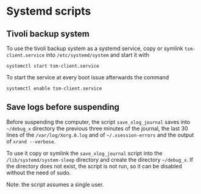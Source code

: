 Systemd scripts
===============

Tivoli backup system
--------------------

To use the tivoli backup system as a systemd service, copy or symlink
``tsm-client.service`` into ``/etc/systemd/system`` and start it with

    systemctl start tsm-client.service

To start the service at every boot issue afterwards the command

    systemctl enable tsm-client.service

Save logs before suspending
---------------------------

Before suspending the computer, the script ``save_xlog_journal`` saves into
``~/debug_x`` directory the previous three minutes of the journal, the last 30
lines of the ``/var/log/Xorg.0.log`` and of ``~/.xsession-errors`` and the
output of ``xrand --verbose``.

To use it copy or symlink the ``save_xlog_journal`` script into the
``/lib/systemd/system-sleep`` directory and create the directory ``~/debug_x``.
If the directory does not exist, the script is not run, so it can be disabled
without the need of sudo.

Note: the script assumes a single user.
